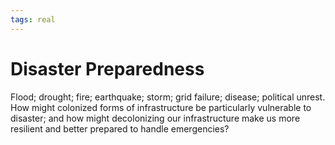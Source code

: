 ```yaml
---
tags: real
---
```


# Disaster Preparedness 

Flood; drought; fire; earthquake; storm; grid failure; disease; political unrest.  How might colonized forms of infrastructure be particularly vulnerable to disaster; and how might decolonizing our infrastructure make us more resilient and better prepared to handle emergencies?
